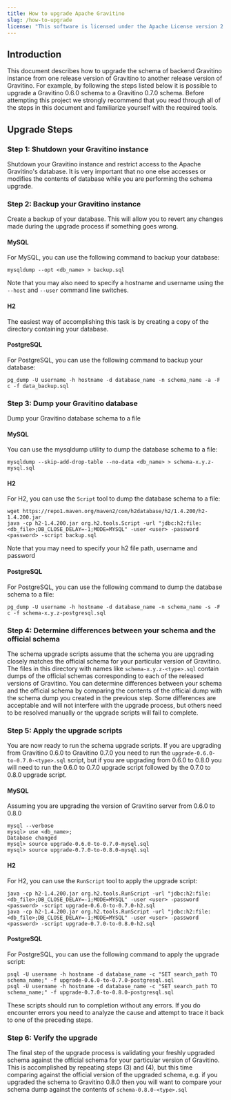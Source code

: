 ```yaml
---
title: How to upgrade Apache Gravitino
slug: /how-to-upgrade
license: "This software is licensed under the Apache License version 2."
---
```


## Introduction
This document describes how to upgrade the schema of backend
Gravitino instance from one release version of Gravitino to another
release version of Gravitino. For example, by following the steps listed
below it is possible to upgrade a Gravitino 0.6.0 schema to a
Gravitino 0.7.0 schema. Before attempting this project we
strongly recommend that you read through all of the steps in this
document and familiarize yourself with the required tools.

## Upgrade Steps

### Step 1: Shutdown your Gravitino instance
Shutdown your Gravitino instance and restrict access to the
Apache Gravitino's database. It is very important that no one else
accesses or modifies the contents of database while you are
performing the schema upgrade.

### Step 2: Backup your Gravitino instance
Create a backup of your database. This will allow
you to revert any changes made during the upgrade process if
something goes wrong. 

#### MySQL

For MySQL, you can use the following command to backup your database:

```shell
mysqldump --opt <db_name> > backup.sql
```
Note that you may also need to specify a hostname and username
using the `--host` and `--user` command line switches.

#### H2
The easiest way of accomplishing this task is
by creating a copy of the directory containing your database.

#### PostgreSQL
For PostgreSQL, you can use the following command to backup your database:

```shell
pg_dump -U username -h hostname -d database_name -n schema_name -a -F c -f data_backup.sql
```

### Step 3: Dump your Gravitino database
Dump your Gravitino database schema to a file

#### MySQL
You can use the mysqldump utility to dump the database schema to a file:

```shell
mysqldump --skip-add-drop-table --no-data <db_name> > schema-x.y.z-mysql.sql
```

#### H2
For H2, you can use the `Script` tool to dump the database schema to a file:

```shell
wget https://repo1.maven.org/maven2/com/h2database/h2/1.4.200/h2-1.4.200.jar
java -cp h2-1.4.200.jar org.h2.tools.Script -url "jdbc:h2:file:<db_file>;DB_CLOSE_DELAY=-1;MODE=MYSQL" -user <user> -password <password> -script backup.sql
```
Note that you may need to specify your h2 file path, username and password

#### PostgreSQL
For PostgreSQL, you can use the following command to dump the database schema to a file:

```shell
pg_dump -U username -h hostname -d database_name -n schema_name -s -F c -f schema-x.y.z-postgresql.sql
```

### Step 4: Determine differences between your schema and the official schema
The schema upgrade scripts assume that the schema you are upgrading
closely matches the official schema for your particular version of
Gravitino. The files in this directory with names like
`schema-x.y.z-<type>.sql` contain dumps of the official schemas
corresponding to each of the released versions of Gravitino. You can
determine differences between your schema and the official schema
by comparing the contents of the official dump with the schema dump
you created in the previous step. Some differences are acceptable and will not interfere
with the upgrade process, but others need to be resolved manually
or the upgrade scripts will fail to complete.

### Step 5: Apply the upgrade scripts
You are now ready to run the schema upgrade scripts. If you are
upgrading from Gravitino 0.6.0 to Gravitino 0.7.0 you need to run the
`upgrade-0.6.0-to-0.7.0-<type>.sql` script, but if you are upgrading
from 0.6.0 to 0.8.0 you will need to run the 0.6.0 to 0.7.0 upgrade
script followed by the 0.7.0 to 0.8.0 upgrade script.

#### MySQL
Assuming you are upgrading the version of Gravitino server from 0.6.0 to 0.8.0

```shell
mysql --verbose
mysql> use <db_name>;
Database changed
mysql> source upgrade-0.6.0-to-0.7.0-mysql.sql
mysql> source upgrade-0.7.0-to-0.8.0-mysql.sql
```
#### H2
For H2, you can use the `RunScript` tool to apply the upgrade script:

```shell
java -cp h2-1.4.200.jar org.h2.tools.RunScript -url "jdbc:h2:file:<db_file>;DB_CLOSE_DELAY=-1;MODE=MYSQL" -user <user> -password <password> -script upgrade-0.6.0-to-0.7.0-h2.sql
java -cp h2-1.4.200.jar org.h2.tools.RunScript -url "jdbc:h2:file:<db_file>;DB_CLOSE_DELAY=-1;MODE=MYSQL" -user <user> -password <password> -script upgrade-0.7.0-to-0.8.0-h2.sql
```

#### PostgreSQL
For PostgreSQL, you can use the following command to apply the upgrade script:

```shell
psql -U username -h hostname -d database_name -c "SET search_path TO schema_name;" -f upgrade-0.6.0-to-0.7.0-postgresql.sql
psql -U username -h hostname -d database_name -c "SET search_path TO schema_name;" -f upgrade-0.7.0-to-0.8.0-postgresql.sql
```


These scripts should run to completion without any errors. If you
do encounter errors you need to analyze the cause and attempt to
trace it back to one of the preceding steps.

### Step 6: Verify the upgrade
The final step of the upgrade process is validating your freshly
upgraded schema against the official schema for your particular
version of Gravitino. This is accomplished by repeating steps (3) and
(4), but this time comparing against the official version of the
upgraded schema, e.g. if you upgraded the schema to Gravitino 0.8.0 then
you will want to compare your schema dump against the contents of
`schema-0.8.0-<type>.sql`

<img src="https://analytics.apache.org/matomo.php?idsite=62&rec=1&bots=1&action_name=HowToUpgrade" alt="" />
